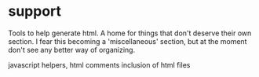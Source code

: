 support
=======

Tools to help generate html.
A home for things that don't deserve their own section.
I fear this becoming a 'miscellaneous' section, but at the moment don't
see any better way of organizing.

javascript helpers,
html comments
inclusion of html files

